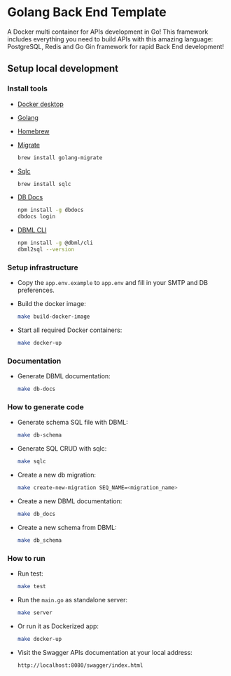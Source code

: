# Golang Back End Template

A Docker multi container for APIs development in Go!
This framework includes everything you need to build APIs with this amazing language: PostgreSQL, Redis and Go Gin framework for rapid Back End development!

## Setup local development

### Install tools

- [Docker desktop](https://www.docker.com/products/docker-desktop)
- [Golang](https://golang.org/)
- [Homebrew](https://brew.sh/)
- [Migrate](https://github.com/golang-migrate/migrate/tree/master/cmd/migrate)

    ```bash
    brew install golang-migrate
    ```

- [Sqlc](https://github.com/kyleconroy/sqlc#installation)

    ```bash
    brew install sqlc
    ```

- [DB Docs](https://dbdocs.io/docs)

    ```bash
    npm install -g dbdocs
    dbdocs login
    ```

- [DBML CLI](https://www.dbml.org/cli/#installation)

    ```bash
    npm install -g @dbml/cli
    dbml2sql --version
    ```


### Setup infrastructure

- Copy the ```app.env.example``` to ```app.env``` and fill in your SMTP and DB preferences.

- Build the docker image:

    ```bash
    make build-docker-image
    ```

- Start all required Docker containers:

    ```bash
    make docker-up
    ```

### Documentation

- Generate DBML documentation:

    ```bash
    make db-docs
    ```

### How to generate code

- Generate schema SQL file with DBML:

    ```bash
    make db-schema
    ```

- Generate SQL CRUD with sqlc:

    ```bash
    make sqlc
    ```

- Create a new db migration:

    ```bash
    make create-new-migration SEQ_NAME=<migration_name>
    ```

- Create a new DBML documentation:

    ```bash
    make db_docs
    ```

- Create a new schema from DBML:

    ```bash
    make db_schema
    ```

### How to run

- Run test:

    ```bash
    make test
    ```

- Run the ```main.go``` as standalone server:

    ```bash
    make server
    ```

- Or run it as Dockerized app:

    ```bash
    make docker-up
    ```

- Visit the Swagger APIs documentation at your local address:

    ```
    http://localhost:8080/swagger/index.html
    ```
